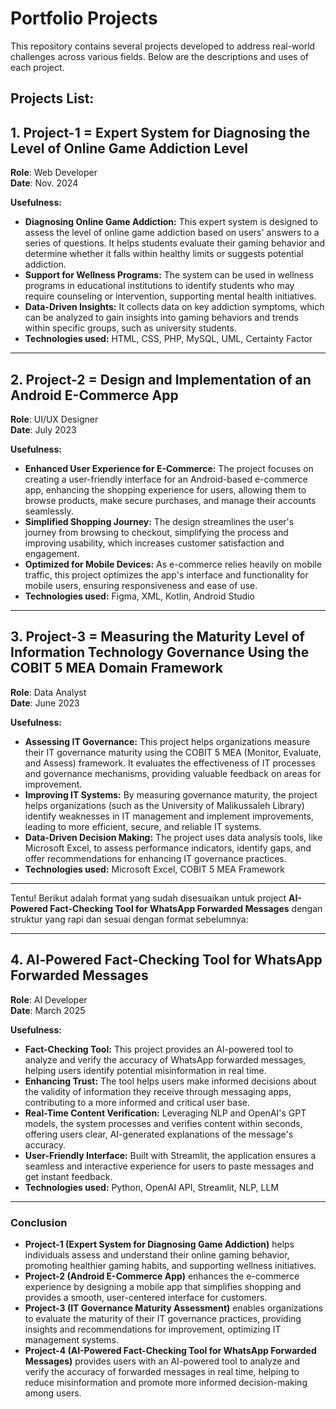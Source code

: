 # Portfolio Projects

This repository contains several projects developed to address real-world challenges across various fields. Below are the descriptions and uses of each project.

## Projects List:

## 1. **Project-1 = Expert System for Diagnosing the Level of Online Game Addiction Level**  
**Role**: Web Developer  
**Date**: Nov. 2024  

**Usefulness:**
- **Diagnosing Online Game Addiction:** This expert system is designed to assess the level of online game addiction based on users' answers to a series of questions. It helps students evaluate their gaming behavior and determine whether it falls within healthy limits or suggests potential addiction.
- **Support for Wellness Programs:** The system can be used in wellness programs in educational institutions to identify students who may require counseling or intervention, supporting mental health initiatives.
- **Data-Driven Insights:** It collects data on key addiction symptoms, which can be analyzed to gain insights into gaming behaviors and trends within specific groups, such as university students.
- **Technologies used:** HTML, CSS, PHP, MySQL, UML, Certainty Factor  

---

## 2. **Project-2 = Design and Implementation of an Android E-Commerce App**  
**Role**: UI/UX Designer  
**Date**: July 2023  

**Usefulness:**
- **Enhanced User Experience for E-Commerce:** The project focuses on creating a user-friendly interface for an Android-based e-commerce app, enhancing the shopping experience for users, allowing them to browse products, make secure purchases, and manage their accounts seamlessly.
- **Simplified Shopping Journey:** The design streamlines the user's journey from browsing to checkout, simplifying the process and improving usability, which increases customer satisfaction and engagement.
- **Optimized for Mobile Devices:** As e-commerce relies heavily on mobile traffic, this project optimizes the app's interface and functionality for mobile users, ensuring responsiveness and ease of use.
- **Technologies used:** Figma, XML, Kotlin, Android Studio  

---

## 3. **Project-3 = Measuring the Maturity Level of Information Technology Governance Using the COBIT 5 MEA Domain Framework**  
**Role**: Data Analyst  
**Date**: June 2023  

**Usefulness:**
- **Assessing IT Governance:** This project helps organizations measure their IT governance maturity using the COBIT 5 MEA (Monitor, Evaluate, and Assess) framework. It evaluates the effectiveness of IT processes and governance mechanisms, providing valuable feedback on areas for improvement.
- **Improving IT Systems:** By measuring governance maturity, the project helps organizations (such as the University of Malikussaleh Library) identify weaknesses in IT management and implement improvements, leading to more efficient, secure, and reliable IT systems.
- **Data-Driven Decision Making:** The project uses data analysis tools, like Microsoft Excel, to assess performance indicators, identify gaps, and offer recommendations for enhancing IT governance practices.
- **Technologies used:** Microsoft Excel, COBIT 5 MEA Framework  

---

Tentu! Berikut adalah format yang sudah disesuaikan untuk project **AI-Powered Fact-Checking Tool for WhatsApp Forwarded Messages** dengan struktur yang rapi dan sesuai dengan format sebelumnya:

---

## 4. **AI‑Powered Fact‑Checking Tool for WhatsApp Forwarded Messages**  
**Role**: AI Developer  
**Date**: March 2025  

**Usefulness:**
- **Fact-Checking Tool:** This project provides an AI-powered tool to analyze and verify the accuracy of WhatsApp forwarded messages, helping users identify potential misinformation in real time.
- **Enhancing Trust:** The tool helps users make informed decisions about the validity of information they receive through messaging apps, contributing to a more informed and critical user base.
- **Real-Time Content Verification:** Leveraging NLP and OpenAI's GPT models, the system processes and verifies content within seconds, offering users clear, AI-generated explanations of the message's accuracy.
- **User-Friendly Interface:** Built with Streamlit, the application ensures a seamless and interactive experience for users to paste messages and get instant feedback.
- **Technologies used:** Python, OpenAI API, Streamlit, NLP, LLM

---
 

### **Conclusion**

- **Project-1 (Expert System for Diagnosing Game Addiction)** helps individuals assess and understand their online gaming behavior, promoting healthier gaming habits, and supporting wellness initiatives.
- **Project-2 (Android E-Commerce App)** enhances the e-commerce experience by designing a mobile app that simplifies shopping and provides a smooth, user-centered interface for customers.
- **Project-3 (IT Governance Maturity Assessment)** enables organizations to evaluate the maturity of their IT governance practices, providing insights and recommendations for improvement, optimizing IT management systems.
- **Project-4 (AI-Powered Fact-Checking Tool for WhatsApp Forwarded Messages)** provides users with an AI-powered tool to analyze and verify the accuracy of forwarded messages in real time, helping to reduce misinformation and promote more informed decision-making among users.
